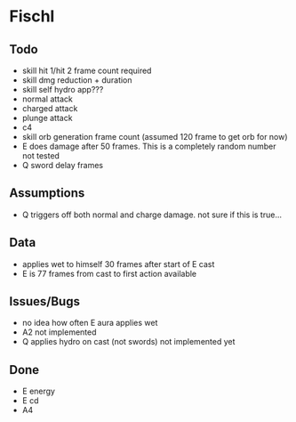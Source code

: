 # Fischl

## Todo

- skill hit 1/hit 2 frame count required
- skill dmg reduction + duration
- skill self hydro app???
- normal attack
- charged attack
- plunge attack
- c4
- skill orb generation frame count (assumed 120 frame to get orb for now)
- E does damage after 50 frames. This is a completely random number not tested
- Q sword delay frames

## Assumptions

- Q triggers off both normal and charge damage. not sure if this is true...

## Data

- applies wet to himself 30 frames after start of E cast
- E is 77 frames from cast to first action available

## Issues/Bugs

- no idea how often E aura applies wet
- A2 not implemented
- Q applies hydro on cast (not swords) not implemented yet

## Done

- E energy
- E cd
- A4
